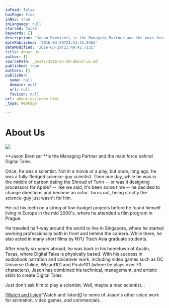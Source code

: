 ```yaml
---
inFeed: false
hasPage: true
inNav: true
inLanguage: null
starred: false
keywords: []
description: "Jason Brenizer\_is the Managing Partner and the main force behind Digital Tales."
datePublished: '2016-03-29T21:53:21.846Z'
dateModified: '2016-03-29T21:49:42.713Z'
title: About Us
author: []
sourcePath: _posts/2016-03-24-about-us.md
published: true
authors: []
publisher:
  name: null
  domain: null
  url: null
  favicon: null
url: about-us/index.html
_type: WebPage

---
```

# About Us
![](https://s3-us-west-2.amazonaws.com/the-grid-img/p/be65a28488f4352bcc0a41835d4401544c710230.jpg)

**Jason Brenizer **is the Managing Partner and the main force behind Digital Tales.

Once, he was a scientist. Not in a movie or a play, but once, long ago, he was a fully-fledged science-guy scientist. Then one day, while he was in the middle of carbon dating the Shroud of Turin -- or was it designing processors for Apple? -- like we said, it's been some time -- he decided to change directions and become an actor. Turns out, being strictly the science-guy just wasn't for him.

He cut his teeth on a string of low-budget projects before he found himself living in Europe in the mid 2000's, where he attended a film program in Prague.

He traveled half-way around the world to live in Singapore, where he started working professionally both in front and behind the camera. While there, he also acted in many short films by NYU Tisch Asia graduate students.

After nearly six years abroad, he was back in his hometown of Austin, Texas, where Digital Tales is physically based. With his success in audiobook narration and voiceover work, including video games such as DC Universe Online, Wizard101 and Pirate101 (where he plays over 70 characters), Jason has combined his technical, management, and artistic skills to create Digital Tales.

Just don't ask him to play a scientist. Well, maybe a mad scientist...

[[Watch and listen][1]"Watch and listen][0] to some of Jason's other voice work for animation, video games, and commercials.

[0]: href
[1]: http://jbrenizer.myportfolio.com/